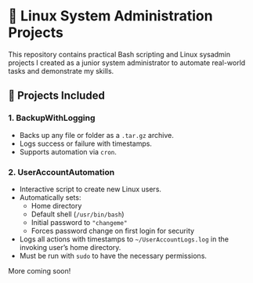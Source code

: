 # 🧰 Linux System Administration Projects

This repository contains practical Bash scripting and Linux sysadmin projects I created as a junior system administrator to automate real-world tasks and demonstrate my skills.

## 📂 Projects Included

### 1. BackupWithLogging
- Backs up any file or folder as a `.tar.gz` archive.
- Logs success or failure with timestamps.
- Supports automation via `cron`.

### 2. UserAccountAutomation
- Interactive script to create new Linux users.
- Automatically sets:
  - Home directory
  - Default shell (`/usr/bin/bash`)
  - Initial password to `"changeme"`
  - Forces password change on first login for security
- Logs all actions with timestamps to `~/UserAccountLogs.log` in the invoking user’s home directory.
- Must be run with `sudo` to have the necessary permissions.

More coming soon!

